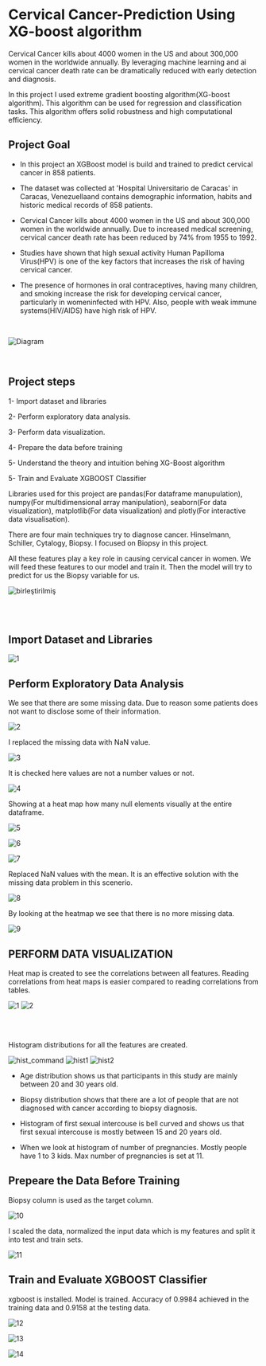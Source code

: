 # Cervical Cancer-Prediction Using XG-boost algorithm

Cervical Cancer kills about 4000 women in the US and about 300,000 women in the worldwide annually. By leveraging machine learning and ai cervical cancer death rate can be dramatically reduced with early detection and diagnosis.

In this project I used extreme gradient boosting algorithm(XG-boost algorithm). This algorithm can be used for regression and classification tasks. This algorithm offers solid robustness and high computational efficiency.

## Project Goal

* In this project an XGBoost model is build and trained to predict cervical cancer in 858 patients.

* The dataset was collected at 'Hospital Universitario de Caracas' in Caracas, Venezuellaand contains demographic information, habits and historic medical records of 858 patients.

*  Cervical Cancer kills about 4000 women in the US and about 300,000 women in the worldwide annually. Due to increased medical screening, cervical cancer death rate has been reduced by 74% from 1955 to 1992.

*  Studies have shown that high sexual activity Human Papilloma Virus(HPV) is one of the key factors that increases the risk of having cervical cancer.

*  The presence of hormones in oral contraceptives, having many children, and smoking increase the risk for developing cervical cancer, particularly in womeninfected with HPV. Also, people with weak immune systems(HIV/AIDS) have high risk of HPV.

<br />


  
![Diagram](https://github.com/batuhan6/Cervical-Cancer-Prediction/assets/32600613/df9bb48a-b183-45ba-bd6f-c76e7ec5fc79)

<br />

## Project steps

1- Import dataset and libraries

2- Perform exploratory data analysis.

3- Perform data visualization.

4- Prepare the data before training

5- Understand the theory and intuition behing XG-Boost algorithm

5- Train and Evaluate XGBOOST Classifier


Libraries used for this project are pandas(For dataframe manupulation), numpy(For multidimensional array manipulation), seaborn(For data visualization), matplotlib(For data visualization) and plotly(For interactive data visualisation).

There are four main techniques try to diagnose cancer. Hinselmann, Schiller, Cytalogy, Biopsy. I focused on Biopsy in this project.

All these features play a key role in causing cervical cancer in women. We will feed these features to our model and train it. Then the model will try to predict for us the Biopsy variable for us. 

![birleştirilmiş](https://github.com/batuhan6/Cervical-Cancer-Prediction/assets/32600613/013548a2-c72d-412e-af22-49b47226df6a)

<br />
<br />

## Import Dataset and Libraries

![1](https://github.com/batuhan6/Cervical-Cancer-Prediction/assets/32600613/ff357e9b-db09-462b-a1f4-485da12567ad)

## Perform Exploratory Data Analysis


We see that there are some missing data. Due to reason some patients does not want to disclose some of their information.

![2](https://github.com/batuhan6/Cervical-Cancer-Prediction/assets/32600613/45e1719e-5b8e-4fe2-b34f-ca2d07a56a73)


I replaced the missing data with NaN value.

![3](https://github.com/batuhan6/Cervical-Cancer-Prediction/assets/32600613/31d5c3de-62ad-4a9a-8f52-f387d0ee904a)


It is checked here values are not a number values or not.

![4](https://github.com/batuhan6/Cervical-Cancer-Prediction/assets/32600613/e624661d-022d-4a67-84f6-3a47d3b8abfa)


Showing at a heat map how many null elements visually at the entire dataframe.

![5](https://github.com/batuhan6/Cervical-Cancer-Prediction/assets/32600613/29a91090-275c-47d4-bc19-9d18c986784f)


![6](https://github.com/batuhan6/Cervical-Cancer-Prediction/assets/32600613/8c6a1c14-d569-48a5-a4b5-d63a279ffb38)



![7](https://github.com/batuhan6/Cervical-Cancer-Prediction/assets/32600613/f0d357a9-0bd3-43ac-b473-a63d623ed48c)


Replaced NaN values with the mean. It is an effective solution with the missing data problem in this scenerio.

![8](https://github.com/batuhan6/Cervical-Cancer-Prediction/assets/32600613/72098a53-4a94-4e87-8348-0e9b4a8e9b29)


By looking at the heatmap we see that there is no more missing data.

![9](https://github.com/batuhan6/Cervical-Cancer-Prediction/assets/32600613/a18e3fcf-8c7a-4f47-9a7e-bb5ec76f17d7)


## PERFORM DATA VISUALIZATION

Heat map is created to see the correlations between all features. Reading correlations from heat maps is easier compared to reading correlations from tables. 


![1](https://github.com/batuhan6/Cervical-Cancer-Prediction/assets/32600613/eead5498-f673-48f4-b749-aedde60d293b)
![2](https://github.com/batuhan6/Cervical-Cancer-Prediction/assets/32600613/741e2e64-bdee-46c8-90c1-8cc35ba2ee89)

<br />
<br />

Histogram distributions for all the features are created.

![hist_command](https://github.com/batuhan6/Cervical-Cancer-Prediction/assets/32600613/ce3cfaa2-eb80-4627-955e-72863091c733)
![hist1](https://github.com/batuhan6/Cervical-Cancer-Prediction/assets/32600613/9ea54f4b-92d4-4532-af32-e6755b30fa05)
![hist2](https://github.com/batuhan6/Cervical-Cancer-Prediction/assets/32600613/c062e083-90a1-4104-b701-f16db86d5f26)


 
*  Age distribution shows us that participants in this study are mainly between 20 and 30 years old.

*  Biopsy distribution shows that there are a lot of people that are not diagnosed with cancer according to biopsy diagnosis.

*  Histogram of first sexual intercouse is bell curved and shows us that first sexual intercouse is mostly between 15 and 20 years old. 

*  When we look at histogram of number of pregnancies. Mostly people have 1 to 3 kids. Max number of pregnancies is set at 11. 

## Prepeare the Data Before Training

Biopsy column is used as the target column.

![10](https://github.com/batuhan6/Cervical-Cancer-Prediction/assets/32600613/2f4cb571-a030-499e-8581-cd3ad7a2e936)


I scaled the data, normalized the input data which is my features and split it into test and train sets. 

![11](https://github.com/batuhan6/Cervical-Cancer-Prediction/assets/32600613/8c8bbaa6-879a-409c-816e-382c0cd415db)


## Train and Evaluate XGBOOST Classifier

xgboost is installed. Model is trained. Accuracy of 0.9984 achieved in the training data and 0.9158 at the testing data.

![12](https://github.com/batuhan6/Cervical-Cancer-Prediction/assets/32600613/45f07c80-d35c-4a2b-96d8-c9aaf768cd63)

![13](https://github.com/batuhan6/Cervical-Cancer-Prediction/assets/32600613/24e21349-33d3-4e4f-b7b3-682f9fc4d2ab)

![14](https://github.com/batuhan6/Cervical-Cancer-Prediction/assets/32600613/1a5abe97-5287-40af-a85a-1f13b7feb350)

